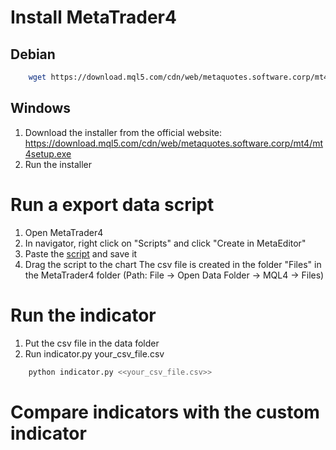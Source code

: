 # Install MetaTrader4
## Debian
```bash
    wget https://download.mql5.com/cdn/web/metaquotes.software.corp/mt4/mt4debian.sh ; chmod +x mt4debian.sh ; ./mt4debian.sh
```
## Windows
1. Download the installer from the official website: https://download.mql5.com/cdn/web/metaquotes.software.corp/mt4/mt4setup.exe
2. Run the installer

# Run a export data script
1. Open MetaTrader4
2. In navigator, right click on "Scripts" and click "Create in MetaEditor"
3. Paste the [script](data_export.mq4) and save it
4. Drag the script to the chart
The csv file is created in the folder "Files" in the MetaTrader4 folder (Path: File -> Open Data Folder -> MQL4 -> Files)

# Run the indicator
1. Put the csv file in the data folder
2. Run indicator.py your_csv_file.csv
```bash
    python indicator.py <<your_csv_file.csv>>
```

# Compare indicators with the custom indicator
